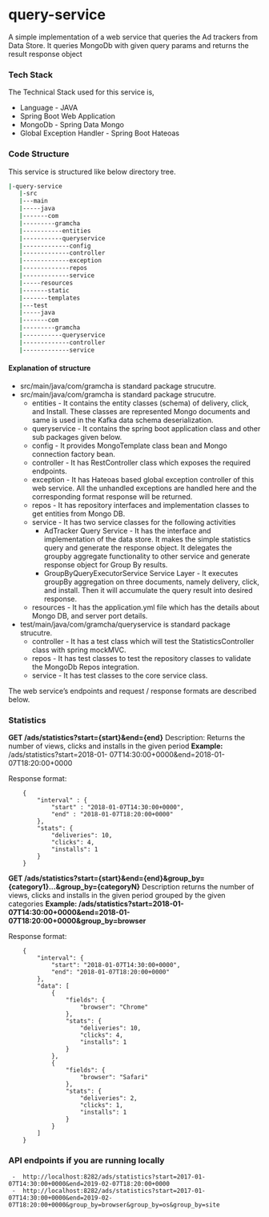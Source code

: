 # query-service
A simple implementation of a web service that queries the Ad trackers from Data Store. It queries MongoDb with given query params and returns the result response object

### Tech Stack
The Technical Stack used for this service is,
- Language - JAVA
- Spring Boot Web Application
- MongoDb - Spring Data Mongo
- Global Exception Handler - Spring Boot Hateoas

### Code Structure
This service is structured like below directory tree.
```sh
|-query-service
   |-src
   |---main
   |-----java
   |-------com
   |---------gramcha
   |-----------entities
   |-----------queryservice
   |-------------config
   |-------------controller
   |-------------exception
   |-------------repos
   |-------------service
   |-----resources
   |-------static
   |-------templates
   |---test
   |-----java
   |-------com
   |---------gramcha
   |-----------queryservice
   |-------------controller
   |-------------service

```
#### Explanation of structure
- src/main/java/com/gramcha is standard package strucutre.
- src/main/java/com/gramcha is standard package strucutre.
    - entities - It contains the entity classes (schema) of delivery, click, and Install. These classes are represented Mongo documents and same is used in the Kafka data schema deserialization.
    - queryservice - It contains the spring boot application class and other sub packages given below.
    - config - It provides MongoTemplate class bean and Mongo connection factory bean.
    - controller - It has RestController class which exposes the required endpoints.
    - exception - It has Hateoas based global exception controller of this web service. All the unhandled exceptions are handled here and the corresponding format response will be returned.
    - repos - It has repository interfaces and implementation classes to get entities from Mongo DB.
     - service - It has two service classes for the following activities
        -  AdTracker Query Service - It has the interface and implementation of the data store. It makes the simple statistics query and generate the response object. It delegates the groupby aggregate functionality to other service and generate response object for Group By results.
        -  GroupByQueryExecutorService Service Layer - It executes groupBy aggregation on three documents, namely delivery, click, and install. Then it will accumulate the query result into desired response.
    - resources - It has the application.yml file which has the details about Mongo DB, and server port details.
- test/main/java/com/gramcha/queryservice is standard package strucutre.
    - controller - It has a test class which will test the StatisticsController class with spring mockMVC.
    - repos - It has test classes to test the repository classes to validate the MongoDb Repos integration.
    - service - It has test classes to the core service class.

The web service’s endpoints and request / response formats are described below.

### Statistics
**GET /ads/statistics?start={start}&end={end}**
Description: Returns the number of views, clicks and installs in the given period
**Example:** /ads/statistics?start=2018-01- 07T14:30:00+0000&end=2018-01-07T18:20:00+0000

Response format:

        {
            "interval" : {
                "start" : "2018-01-07T14:30:00+0000",
                "end" : "2018-01-07T18:20:00+0000"
            },
            "stats": {
                "deliveries": 10,
                "clicks": 4,
                "installs": 1
            }
        }

**GET /ads/statistics?start={start}&end={end}&group_by={category1}...&group_by={categoryN}**
Description returns the number of views, clicks and installs in the given
period grouped by the given categories
**Example: /ads/statistics?start=2018-01-07T14:30:00+0000&end=2018-01-07T18:20:00+0000&group_by=browser**

Response format:

        {
            "interval": {
                "start": "2018-01-07T14:30:00+0000",
                "end": "2018-01-07T18:20:00+0000"
            },
            "data": [
                {
                    "fields": {
                        "browser": "Chrome"
                    },
                    "stats": {
                        "deliveries": 10,
                        "clicks": 4,
                        "installs": 1
                    }
                },
                {
                    "fields": {
                        "browser": "Safari"
                    },
                    "stats": {
                        "deliveries": 2,
                        "clicks": 1,
                        "installs": 1
                    }
                }
            ]
        }
        

### API endpoints if you are running locally
     -  http://localhost:8282/ads/statistics?start=2017-01-07T14:30:00+0000&end=2019-02-07T18:20:00+0000
     -  http://localhost:8282/ads/statistics?start=2017-01-07T14:30:00+0000&end=2019-02-07T18:20:00+0000&group_by=browser&group_by=os&group_by=site
